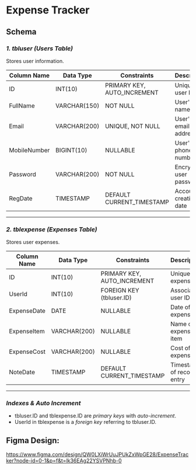 # Expense Tracker

## Schema

### *1. tbluser (Users Table)*  
Stores user information.  

| Column Name   | Data Type      | Constraints               | Description                 |
|--------------|---------------|---------------------------|-----------------------------|
| ID           | INT(10)        | PRIMARY KEY, AUTO_INCREMENT | Unique user ID             |
| FullName     | VARCHAR(150)   | NOT NULL                  | User's full name           |
| Email        | VARCHAR(200)   | UNIQUE, NOT NULL          | User's email address       |
| MobileNumber | BIGINT(10)     | NULLABLE                  | User's phone number        |
| Password     | VARCHAR(200)   | NOT NULL                  | Encrypted user password    |
| RegDate      | TIMESTAMP      | DEFAULT CURRENT_TIMESTAMP | Account creation date      |

---

### *2. tblexpense (Expenses Table)*  
Stores user expenses.  

| Column Name    | Data Type      | Constraints               | Description                      |
|---------------|---------------|---------------------------|----------------------------------|
| ID            | INT(10)        | PRIMARY KEY, AUTO_INCREMENT | Unique expense ID              |
| UserId        | INT(10)        | FOREIGN KEY (tbluser.ID)  | Associated user ID              |
| ExpenseDate   | DATE           | NULLABLE                   | Date of expense                 |
| ExpenseItem   | VARCHAR(200)   | NULLABLE                   | Name of expense item            |
| ExpenseCost   | VARCHAR(200)   | NULLABLE                   | Cost of the expense             |
| NoteDate      | TIMESTAMP      | DEFAULT CURRENT_TIMESTAMP | Timestamp of record entry       |

---

### *Indexes & Auto Increment*
- tbluser.ID and tblexpense.ID are *primary keys* with *auto-increment*.
- UserId in tblexpense is a *foreign key* referring to tbluser.ID.

## Figma Design:
https://www.figma.com/design/QW0LXiWrUuJPUkZxWpGE28/ExpenseTracker?node-id=0-1&p=f&t=lk36EAg22YSVPNhb-0

